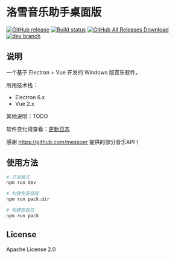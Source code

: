 # 洛雪音乐助手桌面版

[![GitHub release][1]][2]
[![Build status][3]][4]
[![GitHub All Releases Download][5]][6]
[![dev branch][7]][8]

[1]: https://img.shields.io/github/release/lyswhut/lx-music-desktop
[2]: https://github.com/lyswhut/lx-music-desktop/releases
[3]: https://ci.appveyor.com/api/projects/status/flrsqd5ymp8fnte5?svg=true
[4]: https://ci.appveyor.com/project/lyswhut/lx-music-desktop
[5]: https://img.shields.io/github/downloads/lyswhut/lx-music-desktop/total
[6]: https://github.com/lyswhut/lx-music-desktop/releases
[7]: https://img.shields.io/github/package-json/v/lyswhut/lx-music-desktop/dev
[8]: https://github.com/lyswhut/lx-music-desktop/tree/dev

## 说明

一个基于 Electron + Vue 开发的 Windows 版音乐软件。

所用技术栈：

- Electron 6.x
- Vue 2.x

其他说明：TODO

软件变化请查看：[更新日志](https://github.com/lyswhut/lx-music-desktop/blob/master/CHANGELOG.md)

感谢 <https://github.com/messoer> 提供的部分音乐API！

## 使用方法

```bash
# 开发模式
npm run dev

# 构建免安装版
npm run pack:dir

# 构建安装包
npm run pack

```

## License

Apache License 2.0
